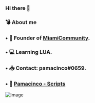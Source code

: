 ### Hi there 👋

<!--
**pamacinco/pamacinco** is a ✨ _special_ ✨ repository because its `README.md` (this file) appears on your GitHub profile.

Here are some ideas to get you started:

- 🔭 I’m currently working on ...
- 🌱 I’m currently learning ...
- 👯 I’m looking to collaborate on ...
- 🤔 I’m looking for help with ...
- 💬 Ask me about ...
- 📫 How to reach me: ...
- 😄 Pronouns: ...
- ⚡ Fun fact: ...
-->

### 💣 About me

### • 🌴 Founder of [MiamiCommunity](https://discord.gg/miamicommunity).
### • 💻 Learning LUA.
### • 📥 Contact: pamacinco#0659.
### • 🎁 [Pamacinco - Scripts](https://discord.gg/FC6fkmrpuZ)

![image](https://images-ext-1.discordapp.net/external/DdiKksXHuyS7NFkwj7jvuJJWkNZ55oX7rlLqhqL-6Zo/https/media.discordapp.net/attachments/898600822810746881/899226504901324850/standard.gif?width=450&height=180)
